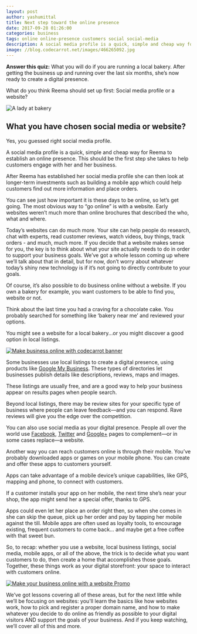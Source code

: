 ```yaml
---
layout: post
author: yashumittal
title: Next step toward the online presence
date: 2017-09-28 01:26:00
categories: business
tags: online online-presence customers social social-media
description: A social media profile is a quick, simple and cheap way for you to establish an online presence. This should be the first step she takes to help customers engage
image: //blog.codecarrot.net/images/466265092.jpg
---
```


**Answer this quiz:** What you will do if you are running a local bakery. After getting the business up and running over the last six months, she’s now ready to create a digital presence.

What do you think Reema should set up first: Social media profile or a website?

![A lady at bakery](//blog.codecarrot.net/images/RJhOdTfwvmW784ROzCbn.png)

## What you have chosen social media or website?

Yes, you guessed right social media profile.

A social media profile is a quick, simple and cheap way for Reema to establish an online presence. This should be the first step she takes to help customers engage with her and her business.

After Reema has established her social media profile she can then look at longer-term investments such as building a mobile app which could help customers find out more information and place orders.

You can see just how important it is these days to be online, so let’s get going. The most obvious way to “go online” is with a website. Early websites weren’t much more than online brochures that described the who, what and where.

Today’s websites can do much more. Your site can help people do research, chat with experts, read customer reviews, watch videos, buy things, track orders - and much, much more. If you decide that a website makes sense for you, the key is to think about what your site actually needs to do in order to support your business goals. We’ve got a whole lesson coming up where we’ll talk about that in detail, but for now, don’t worry about whatever today’s shiny new technology is if it’s not going to directly contribute to your goals.

Of course, it’s also possible to do business online without a website. If you own a bakery for example, you want customers to be able to find you, website or not.

Think about the last time you had a craving for a chocolate cake. You probably searched for something like ‘bakery near me’ and reviewed your options.

You might see a website for a local bakery...or you might discover a good option in local listings.

[![Make business online with codecarrot banner](59337e706e67.png)](//codecarrot.net/)

Some businesses use local listings to create a digital presence, using products like [Google My Business](//www.google.com/business/). These types of directories let businesses publish details like descriptions, reviews, maps and images.

These listings are usually free, and are a good way to help your business appear on results pages when people search.

Beyond local listings, there may be review sites for your specific type of business where people can leave feedback—and you can respond. Rave reviews will give you the edge over the competition.

You can also use social media as your digital presence. People all over the world use [Facebook](//facebook.com/codecarrotinc), [Twitter](//twitter.com/codecarrotnet) and [Google+](//plus.google.com/u/1/b/104910911502233710941/104910911502233710941) pages to complement—or in some cases replace—a website.

Another way you can reach customers online is through their mobile. You’ve probably downloaded apps or games on your mobile phone. You can create and offer these apps to customers yourself.

Apps can take advantage of a mobile device’s unique capabilities, like GPS, mapping and phone, to connect with customers.

If a customer installs your app on her mobile, the next time she’s near your shop, the app might send her a special offer, thanks to GPS.

Apps could even let her place an order right then, so when she comes in she can skip the queue, pick up her order and pay by tapping her mobile against the till. Mobile apps are often used as loyalty tools, to encourage existing, frequent customers to come back… and maybe get a free coffee with that sweet bun.

So, to recap: whether you use a website, local business listings, social media, mobile apps, or all of the above, the trick is to decide what you want customers to do, then create a home that accomplishes those goals. Together, these things work as your digital storefront: your space to interact with customers online.

[![Make your business online with a website Promo](//blog.codecarrot.net/images/lady-siting-and-working-on-laptop-make-business-online-with-a-website-promo.png)](//codecarrot.net/)

We’ve got lessons covering all of these areas, but for the next little while we’ll be focusing on websites: you'll learn the basics like how websites work, how to pick and register a proper domain name, and how to make whatever you decide to do online as friendly as possible to your digital visitors AND support the goals of your business. And if you keep watching, we’ll cover all of this and more.
